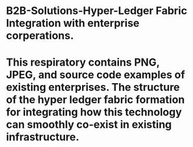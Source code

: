 # B2B-Solutions-Hyper-Ledger Fabric Integration with enterprise corperations.

# This respiratory contains PNG, JPEG, and source code examples of existing enterprises. The structure of the hyper ledger fabric formation for integrating how this technology can smoothly co-exist in existing infrastructure.
